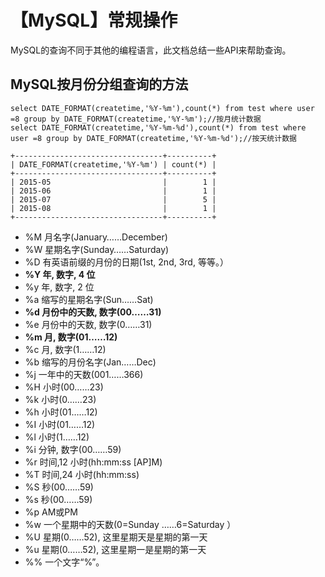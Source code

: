 # **【MySQL】常规操作**

MySQL的查询不同于其他的编程语言，此文档总结一些API来帮助查询。

## MySQL按月份分组查询的方法

```mysql
select DATE_FORMAT(createtime,'%Y-%m'),count(*) from test where user =8 group by DATE_FORMAT(createtime,'%Y-%m');//按月统计数据
select DATE_FORMAT(createtime,'%Y-%m-%d'),count(*) from test where user =8 group by DATE_FORMAT(createtime,'%Y-%m-%d');//按天统计数据
```

```
+---------------------------------+----------+
| DATE_FORMAT(createtime,'%Y-%m') | count(*) |
+---------------------------------+----------+
| 2015-05                         |        1 |
| 2015-06                         |        1 |
| 2015-07                         |        5 |
| 2015-08                         |        1 |
+---------------------------------+----------+
```

- %M 月名字(January……December)
- %W 星期名字(Sunday……Saturday)
- %D 有英语前缀的月份的日期(1st, 2nd, 3rd, 等等。）
- **%Y 年, 数字, 4 位**
- %y 年, 数字, 2 位
- %a 缩写的星期名字(Sun……Sat)
- **%d 月份中的天数, 数字(00……31)**
- %e 月份中的天数, 数字(0……31)
- **%m 月, 数字(01……12)**
- %c 月, 数字(1……12)
- %b 缩写的月份名字(Jan……Dec)
- %j 一年中的天数(001……366)
- %H 小时(00……23)
- %k 小时(0……23)
- %h 小时(01……12)
- %I 小时(01……12)
- %l 小时(1……12)
- %i 分钟, 数字(00……59)
- %r 时间,12 小时(hh:mm:ss [AP]M)
- %T 时间,24 小时(hh:mm:ss)
- %S 秒(00……59)
- %s 秒(00……59)
- %p AM或PM
- %w 一个星期中的天数(0=Sunday ……6=Saturday ）
- %U 星期(0……52), 这里星期天是星期的第一天
- %u 星期(0……52), 这里星期一是星期的第一天
- %% 一个文字“%”。